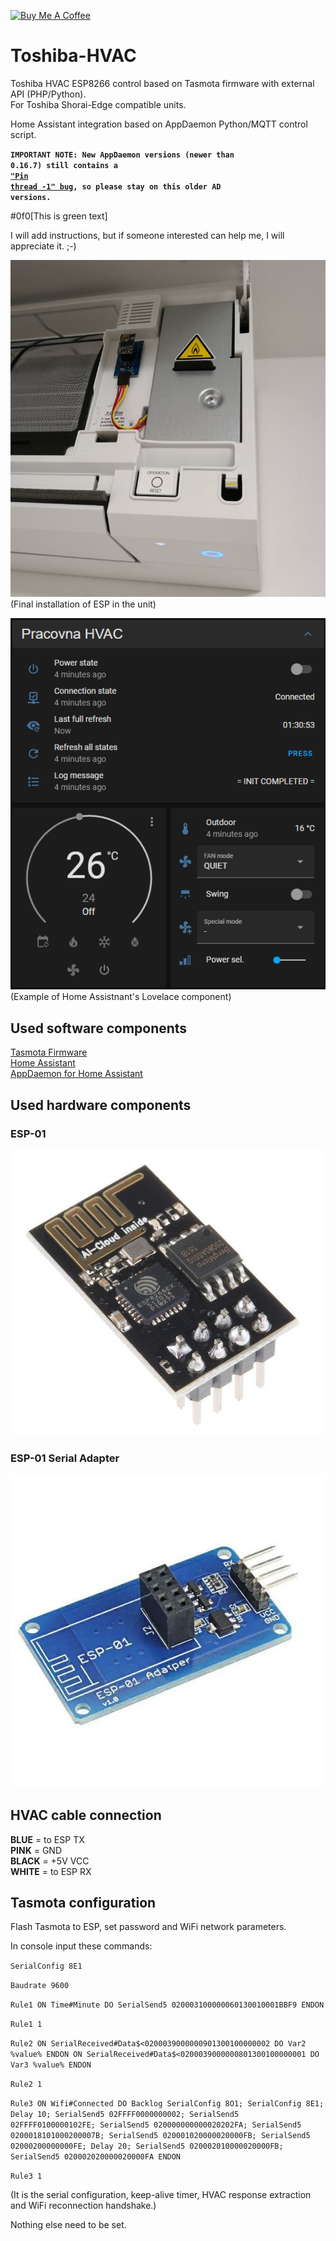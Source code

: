 <a href="https://www.buymeacoffee.com/IntExCZ" target="_blank"><img src="https://cdn.buymeacoffee.com/buttons/default-orange.png" alt="Buy Me A Coffee" height="41" width="174"></a>

# Toshiba-HVAC
Toshiba HVAC ESP8266 control based on Tasmota firmware with external API (PHP/Python).  
For Toshiba Shorai-Edge compatible units.

Home Assistant integration based on AppDaemon Python/MQTT control script.

<code>**IMPORTANT NOTE: New AppDaemon versions (newer than 0.16.7) still contains a <a href="https://github.com/AppDaemon/appdaemon/issues/2343" target="_blank">"Pin thread -1" bug</a>, so please stay on this older AD versions.**</code>

#0f0[This is green text]

I will add instructions, but if someone interested can help me, I will appreciate it. ;-)

![Installation](/images/installation.jpg)  
(Final installation of ESP in the unit)  

![ESP-01](/HomeAssistant/Lovelace_example.png)  
(Example of Home Assistnant's Lovelace component)  

## Used software components
<a href="https://tasmota.github.io/" target="_blank">Tasmota Firmware</a>  
<a href="https://www.home-assistant.io/" target="_blank">Home Assistant</a>  
<a href="https://appdaemon.readthedocs.io/" target="_blank">AppDaemon for Home Assistant</a>  

## Used hardware components
### ESP-01
![ESP-01](/images/esp01.jpg)  

### ESP-01 Serial Adapter
![ESP-01](/images/esp01_adapter.jpg)  

## HVAC cable connection
**BLUE** = to ESP TX  
**PINK** = GND  
**BLACK** = +5V VCC  
**WHITE** = to ESP RX

## Tasmota configuration
Flash Tasmota to ESP, set password and WiFi network parameters.    
  
In console input these commands:  

`SerialConfig 8E1`  

`Baudrate 9600`  

`Rule1 ON Time#Minute DO SerialSend5 020003100000060130010001BBF9 ENDON`  

`Rule1 1`  

`Rule2 ON SerialReceived#Data$<0200039000000901300100000002 DO Var2 %value% ENDON ON SerialReceived#Data$<0200039000000801300100000001 DO Var3 %value% ENDON`  

`Rule2 1`  

`Rule3 ON Wifi#Connected DO Backlog SerialConfig 8O1; SerialConfig 8E1; Delay 10; SerialSend5 02FFFF0000000002; SerialSend5 02FFFF0100000102FE; SerialSend5 020000000000020202FA; SerialSend5 0200018101000200007B; SerialSend5 020001020000020000FB; SerialSend5 02000200000000FE; Delay 20; SerialSend5 020002010000020000FB; SerialSend5 020002020000020000FA ENDON`  

`Rule3 1`  

(It is the serial configuration, keep-alive timer, HVAC response extraction and WiFi reconnection handshake.)    
  
Nothing else need to be set.
